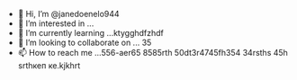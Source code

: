 - 👋 Hi, I’m @janedoenelo944
- 👀 I’m interested in ...
- 🌱 I’m currently learning ...ktygghdfzhdf
- 💞️ I’m looking to collaborate on ... 35
- 📫 How to reach me ...556-aer65 8585rth
50dt3r4745fh354 34rsths 45h srthкеп ке.kjkhrt
<!---ifty
janedoenelo944/janedoenelo944 is a ✨ special ✨ repository because its `README.md` (this file) appears on your GitHub profile.
You can click the Preview link to take a look at your changes.
--->

